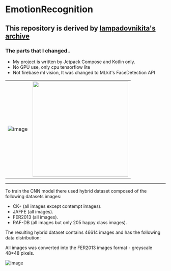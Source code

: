 # EmotionRecognition
## This repository is derived by [lampadovnikita's archive](https://github.com/lampadovnikita/EmotionRecognition)

### The parts that I changed..

- My project is written by Jetpack Compose and Kotlin only. 
- No GPU use, only cpu tensorflow lite
- Not firebase ml vision, It was changed to MLkit's FaceDetection API

|  |  |
|-|-|
|![image](https://github.com/user-attachments/assets/d9dcd153-85a9-40d2-84db-229a5175c0be)| <img src="https://github.com/user-attachments/assets/42d796db-5d86-499a-bfcb-afb0c1a45e1a" width="300">|

---
To train the CNN model there used hybrid dataset composed of the following datasets images:

- CK+ (all images except contempt images).
- JAFFE (all images).
- FER2013 (all images).
- RAF-DB (all images but only 205 happy class images).
  
The resulting hybrid dataset contains 46614 images and has the following data distribution:

All images was converted into the FER2013 images format - greyscale 48*48 pixels.

![image](https://github.com/user-attachments/assets/cfa64b8e-926e-49b9-bb6f-09b8bc502157)
